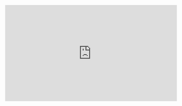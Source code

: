 <iframe width="560" height="315" src="https://www.youtube.com/embed/qxc2Rev-6G4?si=LM45Y5tZONBX4g-P" title="YouTube video player" frameborder="0" allow="accelerometer; autoplay; clipboard-write; encrypted-media; gyroscope; picture-in-picture; web-share" allowfullscreen></iframe>
